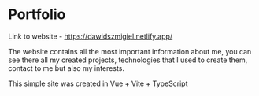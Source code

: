 # Portfolio 

Link to website - https://dawidszmigiel.netlify.app/

The website contains all the most important information about me, you can see there all my created projects, technologies that I used to create them, contact to me but also my interests.

This simple site was created in Vue + Vite + TypeScript
